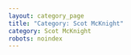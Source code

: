 ```yaml
---
layout: category_page
title: "Category: Scot McKnight"
category: Scot McKnight
robots: noindex
---
```

